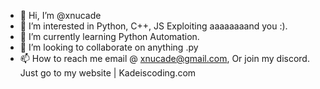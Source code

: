 - 👋 Hi, I’m @xnucade
- 👀 I’m interested in Python, C++, JS Exploiting aaaaaaaand you :). 
- 🌱 I’m currently learning Python Automation.
- 💞️ I’m looking to collaborate on anything .py 
- 📫 How to reach me email @ xnucade@gmail.com, Or join my discord. Just go to my website |  Kadeiscoding.com

<!---
xnucade/xnucade is a ✨ special ✨ repository because its `README.md` (this file) appears on your GitHub profile.
You can click the Preview link to take a look at your changes.
--->
